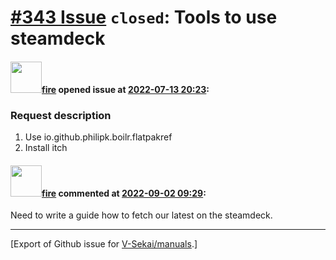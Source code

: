 # [\#343 Issue](https://github.com/V-Sekai/manuals/issues/343) `closed`: Tools to use steamdeck

#### <img src="https://avatars.githubusercontent.com/u/32321?u=c2e06a3d2b49a467aa907e54aa259516440267cc&v=4" width="50">[fire](https://github.com/fire) opened issue at [2022-07-13 20:23](https://github.com/V-Sekai/manuals/issues/343):

### Request description

1. Use io.github.philipk.boilr.flatpakref
2. Install itch

#### <img src="https://avatars.githubusercontent.com/u/32321?u=c2e06a3d2b49a467aa907e54aa259516440267cc&v=4" width="50">[fire](https://github.com/fire) commented at [2022-09-02 09:29](https://github.com/V-Sekai/manuals/issues/343#issuecomment-1235279783):

Need to write a guide how to fetch our latest on the steamdeck.


-------------------------------------------------------------------------------



[Export of Github issue for [V-Sekai/manuals](https://github.com/V-Sekai/manuals).]
